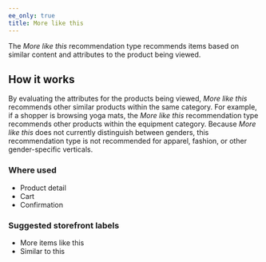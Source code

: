 ```yaml
---
ee_only: true
title: More like this
---
```


The _More like this_ recommendation type recommends items based on similar content and attributes to the product being viewed.

## How it works

By evaluating the attributes for the products being viewed, _More like this_ recommends other similar products within the same category. For example, if a shopper is browsing yoga mats, the _More like this_ recommendation type recommends other products within the equipment category. Because _More like this_ does not currently distinguish between genders, this recommendation type is not recommended for apparel, fashion, or other gender-specific verticals.

### Where used

-  Product detail
-  Cart
-  Confirmation

### Suggested storefront labels

-  More items like this
-  Similar to this
